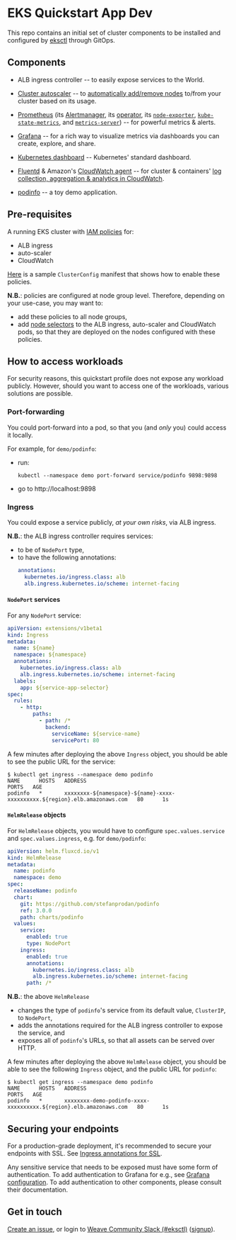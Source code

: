 # EKS Quickstart App Dev

This repo contains an initial set of cluster components to be installed and
configured by [eksctl](https://eksctl.io) through GitOps.

## Components

- ALB ingress controller -- to easily expose services to the World.
- [Cluster autoscaler](https://github.com/kubernetes/autoscaler/tree/master/cluster-autoscaler) -- to [automatically add/remove nodes](https://aws.amazon.com/premiumsupport/knowledge-center/eks-cluster-autoscaler-setup/) to/from your cluster based on its usage.

- [Prometheus](https://prometheus.io/) (its [Alertmanager](https://prometheus.io/docs/alerting/alertmanager/), 
its [operator](https://github.com/coreos/prometheus-operator), 
its [`node-exporter`](https://github.com/prometheus/node_exporter),
[`kube-state-metrics`](https://github.com/kubernetes/kube-state-metrics),
and [`metrics-server`](https://github.com/kubernetes-incubator/metrics-server)) 
-- for powerful metrics & alerts.

- [Grafana](https://grafana.com) -- for a rich way to visualize metrics via dashboards you can create, explore, and share.
- [Kubernetes dashboard](https://kubernetes.io/docs/tasks/access-application-cluster/web-ui-dashboard/) -- Kubernetes' standard dashboard.
- [Fluentd](https://www.fluentd.org/) & Amazon's [CloudWatch agent](https://aws.amazon.com/cloudwatch/) -- for cluster & containers' [log collection, aggregation & analytics in CloudWatch](https://docs.aws.amazon.com/AmazonCloudWatch/latest/monitoring/Container-Insights-setup-logs.html).
- [podinfo](https://github.com/stefanprodan/podinfo) --  a toy demo application.

## Pre-requisites

A running EKS cluster with [IAM policies](https://eksctl.io/usage/iam-policies/) for:

- ALB ingress
- auto-scaler
- CloudWatch

[Here](https://github.com/weaveworks/eksctl/blob/master/examples/eks-quickstart-app-dev.yaml) is a sample `ClusterConfig` manifest that shows how to enable these policies.

**N.B.**: policies are configured at node group level.
Therefore, depending on your use-case, you may want to:

- add these policies to all node groups,
- add [node selectors](https://kubernetes.io/docs/concepts/configuration/assign-pod-node/) to the ALB ingress, auto-scaler and CloudWatch pods, so that they are deployed on the nodes configured with these policies.

## How to access workloads

For security reasons, this quickstart profile does not expose any workload publicly. However, should you want to access one of the workloads, various solutions are possible.

### Port-forwarding

You could port-forward into a pod, so that you (and _only_ you) could access it locally.

For example, for `demo/podinfo`:

- run:
    ```console
    kubectl --namespace demo port-forward service/podinfo 9898:9898
    ```
- go to http://localhost:9898

### Ingress

You could expose a service publicly, _at your own risks_, via ALB ingress.

**N.B.**: the ALB ingress controller requires services:

- to be of `NodePort` type,
- to have the following annotations:
    ```yaml
    annotations:
      kubernetes.io/ingress.class: alb
      alb.ingress.kubernetes.io/scheme: internet-facing
    ```

#### `NodePort` services

For any `NodePort` service:

```yaml
apiVersion: extensions/v1beta1
kind: Ingress
metadata:
  name: ${name}
  namespace: ${namespace}
  annotations:
    kubernetes.io/ingress.class: alb
    alb.ingress.kubernetes.io/scheme: internet-facing
  labels:
    app: ${service-app-selector}
spec:
  rules:
    - http:
        paths:
          - path: /*
            backend:
              serviceName: ${service-name}
              servicePort: 80
```

A few minutes after deploying the above `Ingress` object, you should be able to see the public URL for the service:
```console
$ kubectl get ingress --namespace demo podinfo
NAME      HOSTS   ADDRESS                                                                     PORTS   AGE
podinfo   *       xxxxxxxx-${namespace}-${name}-xxxx-xxxxxxxxxx.${region}.elb.amazonaws.com   80      1s
```

#### `HelmRelease` objects

For `HelmRelease` objects, you would have to configure `spec.values.service` and `spec.values.ingress`, e.g. for `demo/podinfo`:

```yaml
apiVersion: helm.fluxcd.io/v1
kind: HelmRelease
metadata:
  name: podinfo
  namespace: demo
spec:
  releaseName: podinfo
  chart:
    git: https://github.com/stefanprodan/podinfo
    ref: 3.0.0
    path: charts/podinfo
  values:
    service:
      enabled: true
      type: NodePort
    ingress:
      enabled: true
      annotations:
        kubernetes.io/ingress.class: alb
        alb.ingress.kubernetes.io/scheme: internet-facing
      path: /*
```

**N.B.**: the above `HelmRelease`

- changes the type of `podinfo`'s service from its default value, `ClusterIP`, to `NodePort`,
- adds the annotations required for the ALB ingress controller to expose the service, and
- exposes all of `podinfo`'s URLs, so that all assets can be served over HTTP.

A few minutes after deploying the above `HelmRelease` object, you should be able to see the following `Ingress` object, and the public URL for `podinfo`:

```console
$ kubectl get ingress --namespace demo podinfo
NAME      HOSTS   ADDRESS                                                             PORTS   AGE
podinfo   *       xxxxxxxx-demo-podinfo-xxxx-xxxxxxxxxx.${region}.elb.amazonaws.com   80      1s
```

## Securing your endpoints
For a production-grade deployment, it's recommended to secure your endpoints with SSL. See [Ingress annotations for SSL](https://kubernetes-sigs.github.io/aws-alb-ingress-controller/guide/ingress/annotation/#ssl).

Any sensitive service that needs to be exposed must have some form of authentication. To add authentication to Grafana for e.g., see [Grafana configuration](https://github.com/helm/charts/tree/master/stable/prometheus-operator#grafana).
To add authentication to other components, please consult their documentation.

## Get in touch

[Create an issue](https://github.com/weaveworks/eks-quickstart-app-dev/issues/new), or
login to [Weave Community Slack (#eksctl)][slackchan] ([signup][slackjoin]).

[slackjoin]: https://slack.weave.works/
[slackchan]: https://weave-community.slack.com/messages/eksctl/
